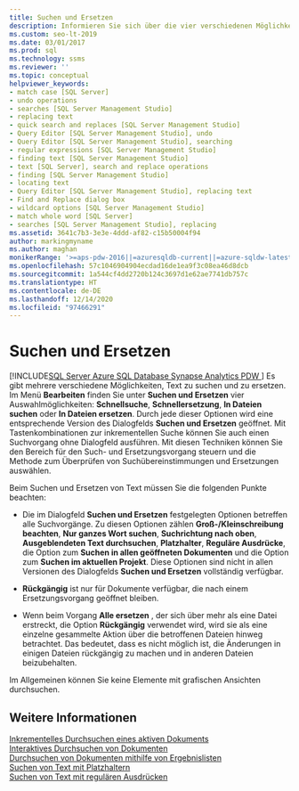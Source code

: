 ```yaml
---
title: Suchen und Ersetzen
description: Informieren Sie sich über die vier verschiedenen Möglichkeiten, Text zu suchen und zu ersetzen, bei denen jeweils eigene Versionen des Dialogfelds „Suchen und ersetzen“ angezeigt werden. Die Optionseinstellungen für „Suchen und ersetzen“ gelten für all diese Suchmöglichkeiten.
ms.custom: seo-lt-2019
ms.date: 03/01/2017
ms.prod: sql
ms.technology: ssms
ms.reviewer: ''
ms.topic: conceptual
helpviewer_keywords:
- match case [SQL Server]
- undo operations
- searches [SQL Server Management Studio]
- replacing text
- quick search and replaces [SQL Server Management Studio]
- Query Editor [SQL Server Management Studio], undo
- Query Editor [SQL Server Management Studio], searching
- regular expressions [SQL Server Management Studio]
- finding text [SQL Server Management Studio]
- text [SQL Server], search and replace operations
- finding [SQL Server Management Studio]
- locating text
- Query Editor [SQL Server Management Studio], replacing text
- Find and Replace dialog box
- wildcard options [SQL Server Management Studio]
- match whole word [SQL Server]
- searches [SQL Server Management Studio], replacing
ms.assetid: 3641c7b3-3e3e-4ddd-af82-c15b50004f94
author: markingmyname
ms.author: maghan
monikerRange: '>=aps-pdw-2016||=azuresqldb-current||=azure-sqldw-latest||>=sql-server-2016||>=sql-server-linux-2017||=azuresqldb-mi-current'
ms.openlocfilehash: 57c1046904904ecdad16de1ea9f3c08ea46d8dcb
ms.sourcegitcommit: 1a544cf4dd2720b124c3697d1e62ae7741db757c
ms.translationtype: HT
ms.contentlocale: de-DE
ms.lasthandoff: 12/14/2020
ms.locfileid: "97466291"
---
```

# <a name="search-and-replace"></a>Suchen und Ersetzen
[!INCLUDE[SQL Server Azure SQL Database Synapse Analytics PDW ](../../includes/applies-to-version/sql-asdb-asdbmi-asa-pdw.md)]
  Es gibt mehrere verschiedene Möglichkeiten, Text zu suchen und zu ersetzen. Im Menü **Bearbeiten** finden Sie unter **Suchen und Ersetzen** vier Auswahlmöglichkeiten: **Schnellsuche**, **Schnellersetzung**, **In Dateien suchen** oder **In Dateien ersetzen**. Durch jede dieser Optionen wird eine entsprechende Version des Dialogfelds **Suchen und Ersetzen** geöffnet. Mit Tastenkombinationen zur inkrementellen Suche können Sie auch einen Suchvorgang ohne Dialogfeld ausführen. Mit diesen Techniken können Sie den Bereich für den Such- und Ersetzungsvorgang steuern und die Methode zum Überprüfen von Suchübereinstimmungen und Ersetzungen auswählen.  
  
 Beim Suchen und Ersetzen von Text müssen Sie die folgenden Punkte beachten:  
  
-   Die im Dialogfeld **Suchen und Ersetzen** festgelegten Optionen betreffen alle Suchvorgänge. Zu diesen Optionen zählen **Groß-/Kleinschreibung beachten**, **Nur ganzes Wort suchen**, **Suchrichtung nach oben**, **Ausgeblendeten Text durchsuchen**, **Platzhalter**, **Reguläre Ausdrücke**, die Option zum **Suchen in allen geöffneten Dokumenten** und die Option zum **Suchen im aktuellen Projekt**. Diese Optionen sind nicht in allen Versionen des Dialogfelds **Suchen und Ersetzen** vollständig verfügbar.  
  
-   **Rückgängig** ist nur für Dokumente verfügbar, die nach einem Ersetzungsvorgang geöffnet bleiben.  
  
-   Wenn beim Vorgang **Alle ersetzen** , der sich über mehr als eine Datei erstreckt, die Option **Rückgängig** verwendet wird, wird sie als eine einzelne gesammelte Aktion über die betroffenen Dateien hinweg betrachtet. Das bedeutet, dass es nicht möglich ist, die Änderungen in einigen Dateien rückgängig zu machen und in anderen Dateien beizubehalten.  
  
 Im Allgemeinen können Sie keine Elemente mit grafischen Ansichten durchsuchen.  
  
## <a name="see-also"></a>Weitere Informationen  
 [Inkrementelles Durchsuchen eines aktiven Dokuments](./search-an-active-document-incrementally.md)   
 [Interaktives Durchsuchen von Dokumenten](./search-documents-interactively.md)   
 [Durchsuchen von Dokumenten mithilfe von Ergebnislisten](./search-documents-using-results-lists.md)   
 [Suchen von Text mit Platzhaltern](./search-text-with-wildcards.md)   
 [Suchen von Text mit regulären Ausdrücken](./search-text-with-regular-expressions.md)  
  
